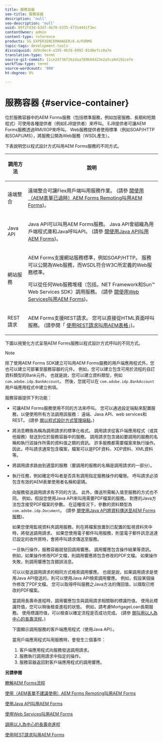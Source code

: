 ```yaml
---
title: 服務容器
seo-title: 服務容器
description: 'null'
seo-description: 'null'
uuid: 89f2fd3d-63d7-4b70-b335-47314441f3ec
contentOwner: admin
content-type: reference
products: SG_EXPERIENCEMANAGER/6.4/FORMS
topic-tags: development-tools
discoiquuid: dd9c0ec4-a195-4b78-8992-81d0efcc0a7e
translation-type: tm+mt
source-git-commit: 11ce2d736f261daa789b94d23e2a5ca64192cefe
workflow-type: tm+mt
source-wordcount: '909'
ht-degree: 0%

---
```



# 服務容器 {#service-container}

位於服務容器中的AEM Forms服務（包括標準服務，例如加密服務、長期和短期程式）可使用各種提供者（例如EJB提供者）來呼叫。 EJB提供者可讓AEM Forms服務透過RMI/IIOP來呼叫。 Web服務提供者使用標準（例如SOAP/HTTP和SOAP/JMS），將服務公開為Web服務（WSDL產生）。

下表說明您以程式設計方式叫用AEM Forms服務的不同方式。

<table>
 <thead>
  <tr>
   <th><p>調用方法</p></th> 
   <th><p>說明</p></th> 
  </tr> 
 </thead> 
 <tbody>
  <tr>
   <td><p>遠端整合</p></td> 
   <td><p>遠端整合可讓Flex用戶端叫用服務作業。 (請參 <a href="/help/forms/developing/invoking-aem-forms-using-remoting.md#invoking-aem-forms-using-remoting">閱使用（AEM表單已過時）AEM Forms Remoting叫用AEM Forms</a>)。</p></td> 
  </tr> 
  <tr>
   <td><p>Java API</p></td> 
   <td><p>Java API可以叫用AEM Forms服務。 Java API會組織為用戶端程式庫和Java呼叫API。 (請參 <a href="/help/forms/developing/invoking-aem-forms-using-java.md#invoking-aem-forms-using-the-java-api">閱使用Java API叫用AEM Forms</a>)。</p></td> 
  </tr> 
  <tr>
   <td><p>網站服務</p></td> 
   <td><p>AEM Forms支援網站服務標準，例如SOAP/HTTP。 服務可以公開為Web服務，而WSDL符合W3C所定義的Web服務標準。</p><p>可以從任何Web服務堆棧（包括。NET Framework和Sun™ Web Services SDK）調用服務。 (請參 <a href="/help/forms/developing/invoking-aem-forms-using-web.md#invoking-aem-forms-using-web-services">閱使用Web Services叫用AEM Forms</a>)。</p></td> 
  </tr> 
  <tr>
   <td><p>REST請求</p></td> 
   <td><p>AEM Forms支援REST請求。 您可以直接從HTML頁面呼叫服務。 (請參閱「 <a href="/help/forms/developing/invoking-aem-forms-using-rest.md#invoking-aem-forms-using-rest-requests">使用REST請求叫用AEM表格</a>」)。</p></td> 
  </tr> 
 </tbody> 
</table>

下圖以視覺化方式呈現AEM Forms服務以程式設計方式呼叫的不同方式。

>[!NOTE]
>
>除了使用AEM Forms SDK建立可叫用AEM Forms服務的用戶端應用程式外，您也可以建立可部署至服務容器的元件。 例如，您可以建立包含可用於流程的自訂資料類型的Bank元件。 也就是說，您可以建立資料類型，例如 `com.adobe.idp.BankAccount`。 然後，您就可以在 `com.adobe.idp.BankAccount` 用戶端應用程式中建立例項。

服務容器提供下列功能：

* 可讓AEM Forms服務使用不同的方法來呼叫。 您可以通過設定端點來配置服務，以便使用所有方法調用該服務： 遠端、Java API、web services和REST。 (請參 [閱以程式設計方式管理端點](/help/forms/developing/programmatically-endpoints.md#programmatically-managing-endpoints)。)
* 將消息轉換為稱為調用請求的標準化格式。 調用請求從客戶端應用程式（或其他服務）發送到位於服務容器中的服務。 調用請求包含諸如要調用的服務的名稱和執行該操作所需的資料值之類的資訊。 許多服務都需要檔案來執行操作。 因此，呼叫請求通常包含檔案，檔案可以是PDF資料、XDP資料、XML資料等。
* 將調用請求路由到適當的服務（要調用的服務的名稱是調用請求的一部分）。
* 執行任務，例如確定呼叫者是否具有調用指定服務操作的權限。 呼叫請求必須包含有效的AEM表單使用者名稱和密碼。

   向服務發送調用請求有不同的方法。 此外，傳送所需輸入值至服務的方式也不同。 例如，假設您使用Java API來叫用需要PDF檔案的服務。 對應的Java方法包含接受PDF檔案的參數。 在這種情況下，參數的資料類型為 `com.adobe.idp.Document`。 (請參 [閱使用Java API將資料傳送至AEM Forms服務](/help/forms/developing/invoking-aem-forms-using-java.md#passing-data-to-aem-forms-services-using-the-java-api))。

   如果您使用監視資料夾調用服務，則在將檔案放置到已配置的監視資料夾中時，將發送調用請求。 如果您使用電子郵件叫用服務，則當電子郵件訊息送達已設定的收件匣時，會將呼叫請求傳送至服務。

   一旦執行操作，服務容器就發回調用響應。 調用響應包含操作結果等資訊。 例如，如果操作修改PDF文檔，則調用響應將包含修改的PDF文檔。 如果操作失敗，則調用響應包含錯誤消息。

   可以以發送調用請求的相同方式檢索調用響應。 也就是說，如果調用請求是使用Java API發送的，則可以使用Java API檢索調用響應。 例如，假設某個操作修改了PDF文檔。 您可以取得呼叫服務之Java方法的傳回值，以擷取已修改的PDF檔案。

   當調用長壽命進程時，調用響應包含與調用請求相關聯的標識符值。 使用此標識符值，您可以稍後檢查進程的狀態。 例如，請考慮MortgageLoan長期服務。 使用標識符值，可以檢查以確定流程是否成功完成。 (請參 [閱叫用以人為中心的長壽流程](/help/forms/developing/invoking-human-centric-long-lived.md#invoking-human-centric-long-lived-processes)。)

   下圖顯示調用服務的客戶端應用程式（使用Java API）。

   當用戶端應用程式叫用服務時，會發生三個事件：

   1. 客戶端應用程式向服務發送調用請求。
   1. 服務執行調用請求中指定的操作。
   1. 服務容器返回對客戶端應用程式的調用響應。

**另請參閱**

[瞭解AEM Forms流程](/help/forms/developing/aem-forms-processes.md#understanding-aem-forms-processes)

[使用（AEM表單不建議使用）AEM Forms Remoting叫用AEM Forms](/help/forms/developing/invoking-aem-forms-using-remoting.md#invoking-aem-forms-using-remoting)

[使用Java API叫用AEM Forms](/help/forms/developing/invoking-aem-forms-using-java.md#invoking-aem-forms-using-the-java-api)

[使用Web Services叫用AEM Forms](/help/forms/developing/invoking-aem-forms-using-web.md#invoking-aem-forms-using-web-services)

[調用以人為中心的長壽命進程](/help/forms/developing/invoking-human-centric-long-lived.md#invoking-human-centric-long-lived-processes)

[使用REST請求叫用AEM Forms](/help/forms/developing/invoking-aem-forms-using-rest.md#invoking-aem-forms-using-rest-requests)

